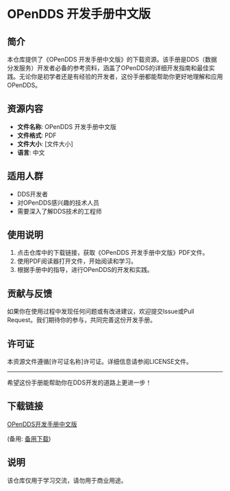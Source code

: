 # OPenDDS 开发手册中文版

## 简介

本仓库提供了《OPenDDS 开发手册中文版》的下载资源。该手册是DDS（数据分发服务）开发者必备的参考资料，涵盖了OPenDDS的详细开发指南和最佳实践。无论你是初学者还是有经验的开发者，这份手册都能帮助你更好地理解和应用OPenDDS。

## 资源内容

- **文件名称**: OPenDDS 开发手册中文版
- **文件格式**: PDF
- **文件大小**: [文件大小]
- **语言**: 中文

## 适用人群

- DDS开发者
- 对OPenDDS感兴趣的技术人员
- 需要深入了解DDS技术的工程师

## 使用说明

1. 点击仓库中的下载链接，获取《OPenDDS 开发手册中文版》PDF文件。
2. 使用PDF阅读器打开文件，开始阅读和学习。
3. 根据手册中的指导，进行OPenDDS的开发和实践。

## 贡献与反馈

如果你在使用过程中发现任何问题或有改进建议，欢迎提交Issue或Pull Request。我们期待你的参与，共同完善这份开发手册。

## 许可证

本资源文件遵循[许可证名称]许可证。详细信息请参阅LICENSE文件。

---

希望这份手册能帮助你在DDS开发的道路上更进一步！

## 下载链接
[OPenDDS开发手册中文版](https://pan.quark.cn/s/ce799c76d241) 

(备用: [备用下载](https://pan.baidu.com/s/1ZwnHCG4C6P54Atrl-CiFJQ?pwd=1234))

## 说明

该仓库仅用于学习交流，请勿用于商业用途。
